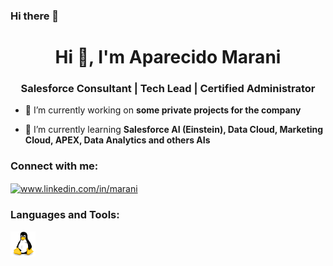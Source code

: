 ### Hi there 👋

<h1 align="center">Hi 👋, I'm Aparecido Marani</h1>
<h3 align="center">Salesforce Consultant | Tech Lead | Certified Administrator</h3>

- 🔭 I’m currently working on **some private projects for the company**

- 🌱 I’m currently learning **Salesforce AI (Einstein), Data Cloud, Marketing Cloud, APEX, Data Analytics and others AIs**

<h3 align="left">Connect with me:</h3>
<p align="left">
<a href="https://linkedin.com/in/www.linkedin.com/in/marani" target="blank"><img align="center" src="https://raw.githubusercontent.com/rahuldkjain/github-profile-readme-generator/master/src/images/icons/Social/linked-in-alt.svg" alt="www.linkedin.com/in/marani" height="30" width="40" /></a>
</p>

<h3 align="left">Languages and Tools:</h3>
<p align="left"> <a href="https://www.linux.org/" target="_blank" rel="noreferrer"> <img src="https://raw.githubusercontent.com/devicons/devicon/master/icons/linux/linux-original.svg" alt="linux" width="40" height="40"/> </a> </p>

<!--
**cidomarani/cidomarani** is a ✨ _special_ ✨ repository because its `README.md` (this file) appears on your GitHub profile.

Here are some ideas to get you started:

- 🔭 I’m currently working on ...
- 🌱 I’m currently learning ...
- 👯 I’m looking to collaborate on ...
- 🤔 I’m looking for help with ...
- 💬 Ask me about ...
- 📫 How to reach me: ...
- 😄 Pronouns: ...
- ⚡ Fun fact: ...
-->
